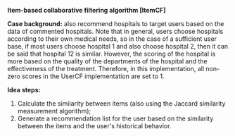 **Item-based collaborative filtering algorithm [ItemCF]**

**Case background:** 
also recommend hospitals to target users based on the data of commented hospitals. 
Note that in general, users choose hospitals according to their own medical needs, so in the case of a sufficient user base, if most users choose hospital 1 and also choose hospital 2, then it can be said that hospital 12 is similar. However, the scoring of the hospital is more based on the quality of the departments of the hospital and the effectiveness of the treatment. 
Therefore, in this implementation, all non-zero scores in the UserCF implementation are set to 1.

**Idea steps:**
1. Calculate the similarity between items (also using the Jaccard similarity measurement algorithm);
2. Generate a recommendation list for the user based on the similarity between the items and the user's historical behavior.